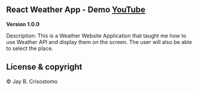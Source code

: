 ## React Weather App - Demo [YouTube](https://www.youtube.com/watch?v=zGDpKGyzi2U&ab_channel=notahacker)

**Version 1.0.0** 

Description:
This is a Weather Website Application that taught me how to use Weather API and display them on the screen. The user will also be able to select the place.


## License & copyright

© Jay B. Crisostomo
